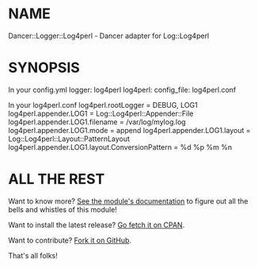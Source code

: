 NAME
====

Dancer::Logger::Log4perl - Dancer adapter for Log::Log4perl

SYNOPSIS
========

In your config.yml
    logger: log4perl
    log4perl:
       config_file: log4perl.conf

In your log4perl.conf
    log4perl.rootLogger              = DEBUG, LOG1
    log4perl.appender.LOG1           = Log::Log4perl::Appender::File
    log4perl.appender.LOG1.filename  = /var/log/mylog.log
    log4perl.appender.LOG1.mode      = append
    log4perl.appender.LOG1.layout    = Log::Log4perl::Layout::PatternLayout
    log4perl.appender.LOG1.layout.ConversionPattern = %d %p %m %n


ALL THE REST
============

Want to know more? [See the module's documentation](http://search.cpan.org/perldoc?Dancer::Logger::Log4perl) to figure out
all the bells and whistles of this module!

Want to install the latest release? [Go fetch it on CPAN](http://search.cpan.org/dist/Dancer-Logger-Log4perl/).

Want to contribute? [Fork it on GitHub](https://github.com/polettix/Dancer-Logger-Log4perl).

That's all folks!

